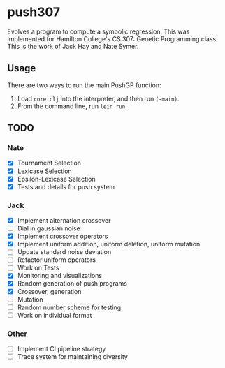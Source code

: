 # push307

Evolves a program to compute a symbolic regression. This was implemented for Hamilton College's CS 307: Genetic Programming class. This is the work of Jack Hay and Nate Symer.

## Usage

There are two ways to run the main PushGP function:

1. Load `core.clj` into the interpreter, and then run `(-main)`.
2. From the command line, run `lein run`.

## TODO

### Nate
- [x] Tournament Selection
- [x] Lexicase Selection
- [x] Epsilon-Lexicase Selection
- [x] Tests and details for push system
### Jack
- [x] Implement alternation crossover
- [ ] Dial in gaussian noise
- [x] Implement crossover operators
- [x] Implement uniform addition, uniform deletion, uniform mutation
- [ ] Update standard noise deviation
- [ ] Refactor uniform operators
- [ ] Work on Tests
- [x] Monitoring and visualizations
- [x] Random generation of push programs
- [x] Crossover, generation
- [ ] Mutation
- [ ] Random number scheme for testing
- [ ] Work on individual format
### Other
- [ ] Implement CI pipeline strategy
- [ ] Trace system for maintaining diversity
